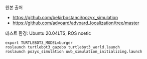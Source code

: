 원본 출처
* https://github.com/bekirbostanci/pozyx_simulation 
* https://github.com/advoard/advoard_localization/tree/master


테스트 환경: Ubuntu 20.04LTS, ROS noetic

```
export TURTLEBOT3_MODEL=burger
roslaunch turtlebot3_gazebo turtlebot3_world.launch
roslaunch pozyx_simulation uwb_simulation_initializing.launch
```
